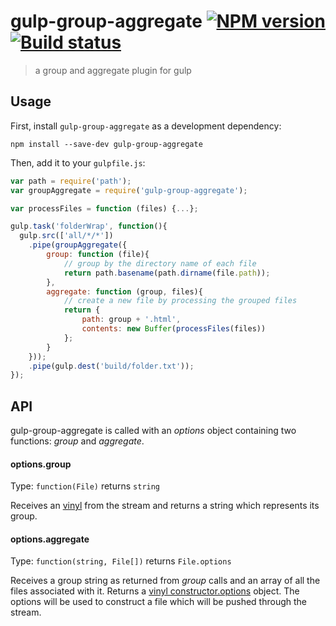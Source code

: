 # gulp-group-aggregate [![NPM version][npm-image]][npm-url] [![Build status][travis-image]][travis-url]
> a group and aggregate plugin for gulp

## Usage

First, install `gulp-group-aggregate` as a development dependency:

```shell
npm install --save-dev gulp-group-aggregate
```

Then, add it to your `gulpfile.js`:

```javascript
var path = require('path');
var groupAggregate = require('gulp-group-aggregate');

var processFiles = function (files) {...}; 

gulp.task('folderWrap', function(){
  gulp.src(['all/*/*'])
  	.pipe(groupAggregate({
  		group: function (file){
  			// group by the directory name of each file
  			return path.basename(path.dirname(file.path));
  		}, 
  		aggregate: function (group, files){
  			// create a new file by processing the grouped files
  			return {
  				path: group + '.html',
  				contents: new Buffer(processFiles(files))
  			};
  		}
  	}));
    .pipe(gulp.dest('build/folder.txt'));
});
```

## API

gulp-group-aggregate is called with an _options_ object containing two functions: _group_ and _aggregate_.

#### options.group

Type: ```function(File)``` returns ```string```

Receives an [vinyl](https://github.com/wearefractal/vinyl) from the stream and returns a string which represents its group. 

#### options.aggregate

Type: ```function(string, File[])``` returns ```File.options```

Receives a group string as returned from _group_ calls and an array of all the files associated with it. Returns a [vinyl constructor.options](https://github.com/wearefractal/vinyl#constructoroptions) object. The options will be used to construct a file which will be pushed through the stream.

[travis-url]: http://travis-ci.org/amitport/gulp-group-aggregate
[travis-image]: https://secure.travis-ci.org/amitport/gulp-group-aggregate.png?branch=master
[npm-url]: https://npmjs.org/package/gulp-group-aggregate
[npm-image]: https://badge.fury.io/js/gulp-group-aggregate.png
